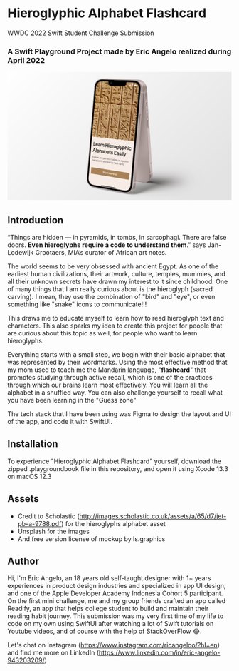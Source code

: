 # Hieroglyphic Alphabet Flashcard
WWDC 2022 Swift Student Challenge Submission

### A Swift Playground Project made by Eric Angelo realized during April 2022

![WWDC2022 cover](https://github.com/eric1503/ericAngelo-WWDC22/blob/main/thumbnail%20(1).png)

## Introduction
“Things are hidden — in pyramids, in tombs, in sarcophagi. There are false doors. **Even hieroglyphs require a code to understand them**.” says Jan-Lodewijk Grootaers, MIA’s curator of African art notes.

The world seems to be very obsessed with ancient Egypt. As one of the earliest human civilizations, their artwork, culture, temples, mummies, and all their unknown secrets have drawn my interest to it since childhood. One of many things that I am really curious about is the hieroglyph (sacred carving). I mean, they use the combination of "bird" and "eye", or even something like "snake" icons to communicate!!!

This draws me to educate myself to learn how to read hieroglyph text and characters. This also sparks my idea to create this project for people that are curious about this topic as well, for people who want to learn hieroglyphs.

Everything starts with a small step, we begin with their basic alphabet that was represented by their wordmarks. Using the most effective method that my mom used to teach me the Mandarin language, "**flashcard**" that promotes studying through active recall, which is one of the practices through which our brains learn most effectively. You will learn all the alphabet in a shuffled way. You can also challenge yourself to recall what you have been learning in the "Guess zone"

The tech stack that I have been using was Figma to design the layout and UI of the app, and code it with SwiftUI.

## Installation
To experience "Hieroglyphic Alphabet Flashcard" yourself, download the zipped .playgroundbook file in this repository, and open it using Xcode 13.3 on macOS 12.3

## Assets
- Credit to Scholastic (http://images.scholastic.co.uk/assets/a/65/d7/jet-pb-a-9788.pdf) for the hieroglyphs alphabet asset
- Unsplash for the images
- And free version license of mockup by ls.graphics

## Author
Hi, I'm Eric Angelo, an 18 years old self-taught designer with 1+ years experiences in product design industries and specialized in app UI design, and one of the Apple Developer Academy Indonesia Cohort 5 participant. On the first mini challenge, me and my group friends crafted an app called Readify, an app that helps college student to build and maintain their reading habit journey. This submission was my very first time of my life to code on my own using SwiftUI after watching a lot of Swift tutorials on Youtube videos, and of course with the help of StackOverFlow 😂.

Let's chat on Instagram (https://www.instagram.com/ricangeloo/?hl=en) and find me more on LinkedIn (https://www.linkedin.com/in/eric-angelo-943203209/)
